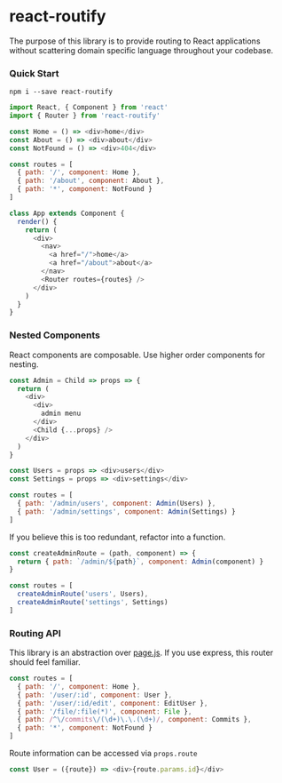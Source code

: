 # react-routify

The purpose of this library is to provide routing to React applications without
scattering domain specific language throughout your codebase.

### Quick Start

```
npm i --save react-routify
```

``` javascript
import React, { Component } from 'react'
import { Router } from 'react-routify'

const Home = () => <div>home</div>
const About = () => <div>about</div>
const NotFound = () => <div>404</div>

const routes = [
  { path: '/', component: Home },
  { path: '/about', component: About },
  { path: '*', component: NotFound }
]

class App extends Component {
  render() {
    return (
      <div>
        <nav>
          <a href="/">home</a>
          <a href="/about">about</a>
        </nav>
        <Router routes={routes} />
      </div>
    )
  }
}
```

### Nested Components

React components are composable. Use higher order components for nesting.

``` javascript
const Admin = Child => props => {
  return (
    <div>
      <div>
        admin menu
      </div>
      <Child {...props} />
    </div>
  )
}

const Users = props => <div>users</div>
const Settings = props => <div>settings</div>

const routes = [
  { path: '/admin/users', component: Admin(Users) },
  { path: '/admin/settings', component: Admin(Settings) }
]
```

If you believe this is too redundant, refactor into a function.

``` javascript
const createAdminRoute = (path, component) => {
  return { path: `/admin/${path}`, component: Admin(component) }
}

const routes = [
  createAdminRoute('users', Users),
  createAdminRoute('settings', Settings)
]
```

### Routing API

This library is an abstraction over [page.js](https://visionmedia.github.io/page.js/). If you use express,
this router should feel familiar.

``` javascript
const routes = [
  { path: '/', component: Home },
  { path: '/user/:id', component: User },
  { path: '/user/:id/edit', component: EditUser },
  { path: '/file/:file(*)', component: File },
  { path: /^\/commits\/(\d+)\.\.(\d+)/, component: Commits },
  { path: '*', component: NotFound }
]
```

Route information can be accessed via `props.route`

``` javascript
const User = ({route}) => <div>{route.params.id}</div>
```
